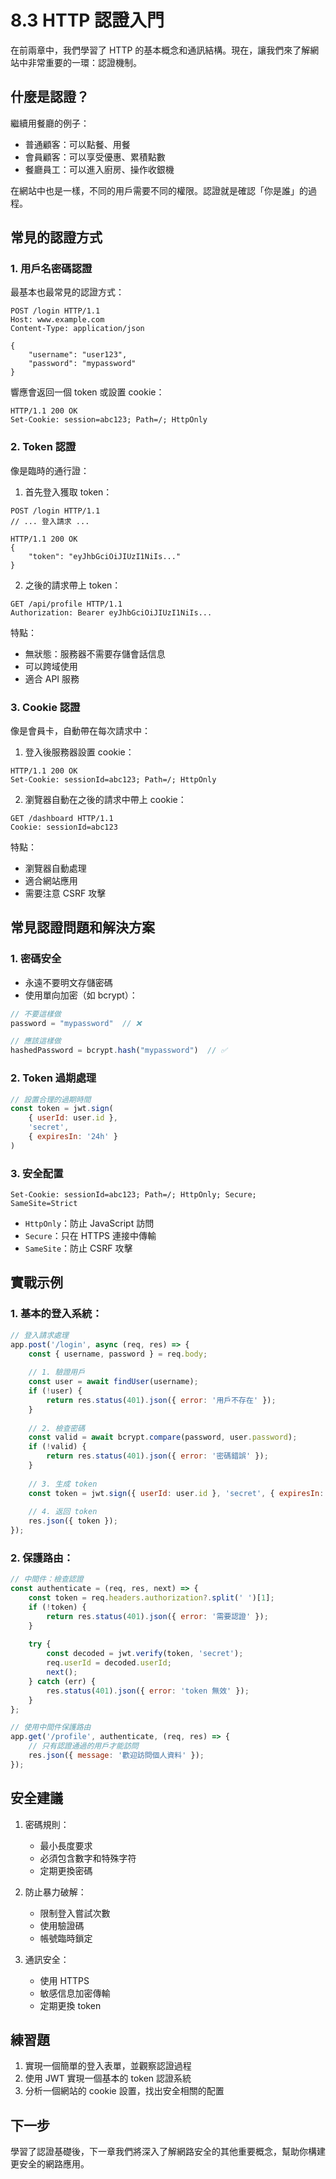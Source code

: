 # 8.3 HTTP 認證入門

在前兩章中，我們學習了 HTTP 的基本概念和通訊結構。現在，讓我們來了解網站中非常重要的一環：認證機制。

## 什麼是認證？

繼續用餐廳的例子：
- 普通顧客：可以點餐、用餐
- 會員顧客：可以享受優惠、累積點數
- 餐廳員工：可以進入廚房、操作收銀機

在網站中也是一樣，不同的用戶需要不同的權限。認證就是確認「你是誰」的過程。

## 常見的認證方式

### 1. 用戶名密碼認證

最基本也最常見的認證方式：

```http
POST /login HTTP/1.1
Host: www.example.com
Content-Type: application/json

{
    "username": "user123",
    "password": "mypassword"
}
```

響應會返回一個 token 或設置 cookie：

```http
HTTP/1.1 200 OK
Set-Cookie: session=abc123; Path=/; HttpOnly
```

### 2. Token 認證

像是臨時的通行證：

1. 首先登入獲取 token：
```http
POST /login HTTP/1.1
// ... 登入請求 ...

HTTP/1.1 200 OK
{
    "token": "eyJhbGciOiJIUzI1NiIs..."
}
```

2. 之後的請求帶上 token：
```http
GET /api/profile HTTP/1.1
Authorization: Bearer eyJhbGciOiJIUzI1NiIs...
```

特點：
- 無狀態：服務器不需要存儲會話信息
- 可以跨域使用
- 適合 API 服務

### 3. Cookie 認證

像是會員卡，自動帶在每次請求中：

1. 登入後服務器設置 cookie：
```http
HTTP/1.1 200 OK
Set-Cookie: sessionId=abc123; Path=/; HttpOnly
```

2. 瀏覽器自動在之後的請求中帶上 cookie：
```http
GET /dashboard HTTP/1.1
Cookie: sessionId=abc123
```

特點：
- 瀏覽器自動處理
- 適合網站應用
- 需要注意 CSRF 攻擊

## 常見認證問題和解決方案

### 1. 密碼安全
- 永遠不要明文存儲密碼
- 使用單向加密（如 bcrypt）：
```javascript
// 不要這樣做
password = "mypassword"  // ❌

// 應該這樣做
hashedPassword = bcrypt.hash("mypassword")  // ✅
```

### 2. Token 過期處理
```javascript
// 設置合理的過期時間
const token = jwt.sign(
    { userId: user.id },
    'secret',
    { expiresIn: '24h' }
)
```

### 3. 安全配置
```http
Set-Cookie: sessionId=abc123; Path=/; HttpOnly; Secure; SameSite=Strict
```
- `HttpOnly`：防止 JavaScript 訪問
- `Secure`：只在 HTTPS 連接中傳輸
- `SameSite`：防止 CSRF 攻擊

## 實戰示例

### 1. 基本的登入系統：

```javascript
// 登入請求處理
app.post('/login', async (req, res) => {
    const { username, password } = req.body;
    
    // 1. 驗證用戶
    const user = await findUser(username);
    if (!user) {
        return res.status(401).json({ error: '用戶不存在' });
    }
    
    // 2. 檢查密碼
    const valid = await bcrypt.compare(password, user.password);
    if (!valid) {
        return res.status(401).json({ error: '密碼錯誤' });
    }
    
    // 3. 生成 token
    const token = jwt.sign({ userId: user.id }, 'secret', { expiresIn: '24h' });
    
    // 4. 返回 token
    res.json({ token });
});
```

### 2. 保護路由：

```javascript
// 中間件：檢查認證
const authenticate = (req, res, next) => {
    const token = req.headers.authorization?.split(' ')[1];
    if (!token) {
        return res.status(401).json({ error: '需要認證' });
    }
    
    try {
        const decoded = jwt.verify(token, 'secret');
        req.userId = decoded.userId;
        next();
    } catch (err) {
        res.status(401).json({ error: 'token 無效' });
    }
};

// 使用中間件保護路由
app.get('/profile', authenticate, (req, res) => {
    // 只有認證通過的用戶才能訪問
    res.json({ message: '歡迎訪問個人資料' });
});
```

## 安全建議

1. 密碼規則：
   - 最小長度要求
   - 必須包含數字和特殊字符
   - 定期更換密碼

2. 防止暴力破解：
   - 限制登入嘗試次數
   - 使用驗證碼
   - 帳號臨時鎖定

3. 通訊安全：
   - 使用 HTTPS
   - 敏感信息加密傳輸
   - 定期更換 token

## 練習題
1. 實現一個簡單的登入表單，並觀察認證過程
2. 使用 JWT 實現一個基本的 token 認證系統
3. 分析一個網站的 cookie 設置，找出安全相關的配置

## 下一步
學習了認證基礎後，下一章我們將深入了解網路安全的其他重要概念，幫助你構建更安全的網路應用。 